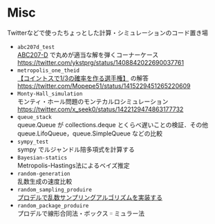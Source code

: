 # Misc

Twitterなどで使ったちょっとした計算・シミュレーションのコード置き場

+ `abc207d_test`  
  [ABC207-D](https://atcoder.jp/contests/abc207/tasks/abc207_d) で丸めが適当な解を弾くコーナーケース https://twitter.com/ykstprg/status/1408842022690037761
+ `metropolis_one_theid`  
  [【コイントスで1/3の確率を作る選手権】](https://twitter.com/mathlava/status/1415211349743857665) の解答 https://twitter.com/Mopepe51/status/1415229451265220609
+ `Monty-Hall_simulation`  
  モンティ・ホール問題のモンテカルロシミュレーション https://twitter.com/x_seek0/status/1422129474863177732
+ `queue_stack`  
  queue.Queue が collections.deque とくらべ遅いことの検証．その他 queue.LifoQueue，queue.SimpleQueue などの比較
+ `sympy_test`  
  sympy でルジャンドル陪多項式を計算する
+ `Bayesian-statics`  
  Metropolis-Hastings法によるベイズ推定
+ `random-generation`  
  乱数生成の速度比較
+ `random_sampling_produire`  
  [プロデルで乱数サンプリングアルゴリズムを実装する](https://qiita.com/Mopepe51/items/0612d18db835a2334030)
+ `random_package_produire`  
  プロデルで線形合同法・ボックス゠ミュラー法
